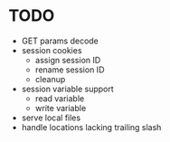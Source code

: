 TODO
====

* GET params decode
* session cookies
  * assign session ID
  * rename session ID
  * cleanup
* session variable support
  * read variable
  * write variable
* serve local files
* handle locations lacking trailing slash
